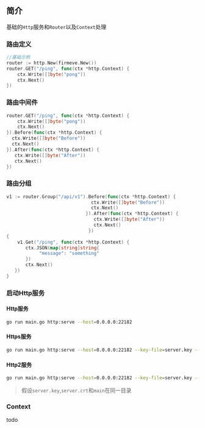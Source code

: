 ## 简介
基础的`Http`服务和`Router`以及`Context`处理

### 路由定义
```go
//基础示例
router := http.New(firmeve.New())
router.GET("/ping", func(ctx *http.Context) {
    ctx.Write([]byte("pong"))
    ctx.Next()
})
```

### 路由中间件
```go
router.GET("/ping", func(ctx *http.Context) {
    ctx.Write([]byte("pong"))
    ctx.Next()
}).Before(func(ctx *http.Context) {
  ctx.Write([]byte("Before"))
  ctx.Next()
}).After(func(ctx *http.Context) {
   ctx.Write([]byte("After"))
   ctx.Next()
})
```

### 路由分组
```go
v1 := router.Group("/api/v1").Before(func(ctx *http.Context) {
                               ctx.Write([]byte("Before"))
                               ctx.Next()
                             }).After(func(ctx *http.Context) {
                                ctx.Write([]byte("After"))
                                ctx.Next()
                              })
{
	v1.Get("/ping", func(ctx *http.Context) {
       ctx.JSON(map[string]string{
       	    "message": "something"
       })
       ctx.Next()
   })
}
```


### 启动Http服务

#### Http服务
```bash
go run main.go http:serve --host=0.0.0.0:22182
```

#### Https服务
```bash
go run main.go http:serve --host=0.0.0.0:22182 --key-file=server.key --cert-file=server.crt
```

#### Http2服务
```bash
go run main.go http:serve --host=0.0.0.0:22182 --key-file=server.key --cert-file=server.crt --http2
```

> 假设`server.key`,`server.crt`和`main`在同一目录


### Context

todo

